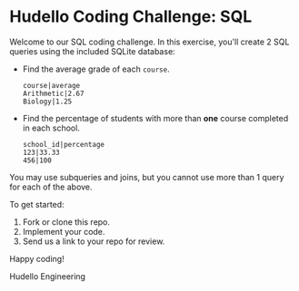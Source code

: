 # Hudello Coding Challenge: SQL

Welcome to our SQL coding challenge. In this exercise, you'll create 2 SQL queries using the included SQLite database:
- Find the average grade of each `course`.
  ```
  course|average
  Arithmetic|2.67
  Biology|1.25
  ```
- Find the percentage of students with more than **one** course completed in each school.
  ```
  school_id|percentage
  123|33.33
  456|100
  ```

You may use subqueries and joins, but you cannot use more than 1 query for each of the above.

To get started:
1. Fork or clone this repo.
2. Implement your code.
3. Send us a link to your repo for review.

Happy coding!

Hudello Engineering
